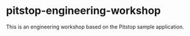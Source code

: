# pitstop-engineering-workshop
This is an engineering workshop based on the Pitstop sample application.
